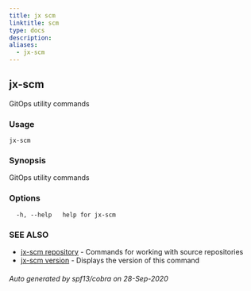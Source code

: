 ```yaml
---
title: jx scm
linktitle: scm
type: docs
description: 
aliases:
  - jx-scm
---
```


## jx-scm

GitOps utility commands

### Usage

```
jx-scm
```

### Synopsis

GitOps utility commands

### Options

```
  -h, --help   help for jx-scm
```

### SEE ALSO

* [jx-scm repository](jx-scm_repository)	 - Commands for working with source repositories
* [jx-scm version](jx-scm_version)	 - Displays the version of this command

###### Auto generated by spf13/cobra on 28-Sep-2020

